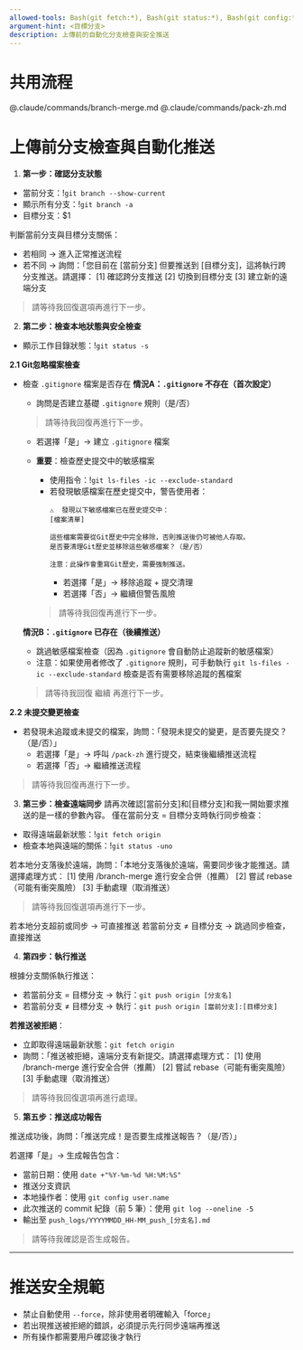 ```yaml
---
allowed-tools: Bash(git fetch:*), Bash(git status:*), Bash(git config:*), Bash(git branch:*), Bash(git diff:*), Bash(git pull:*), Bash(git push:*), Bash(git log:*), Read, Write
argument-hint: <目標分支>
description: 上傳前的自動化分支檢查與安全推送
---
```


# 共用流程
@.claude/commands/branch-merge.md
@.claude/commands/pack-zh.md

# 上傳前分支檢查與自動化推送

1. **第一步：確認分支狀態**
  - 當前分支：!`git branch --show-current`
  - 顯示所有分支：!`git branch -a`
  - 目標分支：$1

  判斷當前分支與目標分支關係：
  - 若相同 → 進入正常推送流程
  - 若不同 → 詢問：「您目前在 [當前分支] 但要推送到 [目標分支]，這將執行跨分支推送。請選擇：
    [1] 確認跨分支推送
    [2] 切換到目標分支
    [3] 建立新的遠端分支

  > 請等待我回復選項再進行下一步。

2. **第二步：檢查本地狀態與安全檢查**
  - 顯示工作目錄狀態：!`git status -s`

  **2.1 Git忽略檔案檢查**
  - 檢查 `.gitignore` 檔案是否存在
    **情況A：`.gitignore` 不存在（首次設定）**
    - 詢問是否建立基礎 `.gitignore` 規則（是/否）

    > 請等待我回復再進行下一步。

      - 若選擇「是」→ 建立 `.gitignore` 檔案
      - **重要**：檢查歷史提交中的敏感檔案
        - 使用指令：!`git ls-files -ic --exclude-standard`
        - 若發現敏感檔案在歷史提交中，警告使用者：
          ```
          ⚠️  發現以下敏感檔案已在歷史提交中：
          [檔案清單]

          這些檔案需要從Git歷史中完全移除，否則推送後仍可被他人存取。
          是否要清理Git歷史並移除這些敏感檔案？（是/否）

          注意：此操作會重寫Git歷史，需要強制推送。
          ```
          - 若選擇「是」→ 移除追蹤 + 提交清理
          - 若選擇「否」→ 繼續但警告風險

        > 請等待我回復再進行下一步。

    **情況B：`.gitignore` 已存在（後續推送）**
      - 跳過敏感檔案檢查（因為 `.gitignore` 會自動防止追蹤新的敏感檔案）
      - 注意：如果使用者修改了 `.gitignore` 規則，可手動執行 `git ls-files -ic --exclude-standard` 檢查是否有需要移除追蹤的舊檔案
    > 請等待我回復 繼續 再進行下一步。

  **2.2 未提交變更檢查**
  - 若發現未追蹤或未提交的檔案，詢問：「發現未提交的變更，是否要先提交？（是/否）」
    - 若選擇「是」→ 呼叫 `/pack-zh` 進行提交，結束後繼續推送流程
    - 若選擇「否」→ 繼續推送流程

  > 請等待我回復再進行下一步。

3. **第三步：檢查遠端同步**
  請再次確認[當前分支]和[目標分支]和我一開始要求推送的是一樣的參數內容。
  僅在當前分支 = 目標分支時執行同步檢查：
  - 取得遠端最新狀態：!`git fetch origin`
  - 檢查本地與遠端的關係：!`git status -uno`

  若本地分支落後於遠端，詢問：「本地分支落後於遠端，需要同步後才能推送。請選擇處理方式：
  [1] 使用 /branch-merge 進行安全合併（推薦）
  [2] 嘗試 rebase（可能有衝突風險）
  [3] 手動處理（取消推送）


  > 請等待我回復選項再進行下一步。

  若本地分支超前或同步 → 可直接推送
  若當前分支 ≠ 目標分支 → 跳過同步檢查，直接推送

4. **第四步：執行推送**

  根據分支關係執行推送：
  - 若當前分支 = 目標分支 → 執行：`git push origin [分支名]`
  - 若當前分支 ≠ 目標分支 → 執行：`git push origin [當前分支]:[目標分支]`

  **若推送被拒絕**：
  - 立即取得遠端最新狀態：`git fetch origin`
  - 詢問：「推送被拒絕，遠端分支有新提交。請選擇處理方式：
    [1] 使用 /branch-merge 進行安全合併（推薦）
    [2] 嘗試 rebase（可能有衝突風險）
    [3] 手動處理（取消推送）

  > 請等待我回復選項再進行處理。

5. **第五步：推送成功報告**

  推送成功後，詢問：「推送完成！是否要生成推送報告？（是/否）」

  若選擇「是」→ 生成報告包含：
  - 當前日期：使用 `date +"%Y-%m-%d %H:%M:%S"`
  - 推送分支資訊
  - 本地操作者：使用 `git config user.name`
  - 此次推送的 commit 紀錄（前 5 筆）：使用 `git log --oneline -5`
  - 輸出至 `push_logs/YYYYMMDD_HH-MM_push_[分支名].md`

  > 請等待我確認是否生成報告。

---

# 推送安全規範
- 禁止自動使用 `--force`，除非使用者明確輸入「force」
- 若出現推送被拒絕的錯誤，必須提示先行同步遠端再推送
- 所有操作都需要用戶確認後才執行

